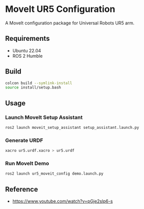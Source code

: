 # MoveIt UR5 Configuration

A MoveIt configuration package for Universal Robots UR5 arm.

## Requirements

- Ubuntu 22.04
- ROS 2 Humble

## Build

```bash
colcon build --symlink-install 
source install/setup.bash
```

## Usage

### Launch MoveIt Setup Assistant
```bash
ros2 launch moveit_setup_assistant setup_assistant.launch.py
```

### Generate URDF
```bash
xacro ur5.urdf.xacro > ur5.urdf
```

### Run MoveIt Demo
```bash
ros2 launch ur5_moveit_config demo.launch.py
```



## Reference

- https://www.youtube.com/watch?v=pGje2slp6-s